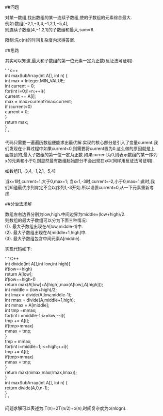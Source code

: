 ##问题

对某一数组,找出数组的某一连续子数组,使的子数组的元素综合最大.		
例如:数组[−2,1,−3,4,−1,2,1,−5,4],			
则连续子数组[4,−1,2,1]的子数组和最大,sum=6.		

限制:先o(n)的时间复杂度内求得答案.		

##思路		

其实可以知道,最大和子数组的第一位元素一定为正数(反证法可证明).		

''' c++				
int maxSubArray(int A[], int n) {		
        int max = Integer.MIN_VALUE;		
        int current  = 0;		
        for(int i=0;i!=n;++i){		
            current += A[i];		
            max = max>current?max:current;		
            if (current<0)		
                current = 0;		
        }		
        return max;		
    }		
'''		

代码只需要一遍遍历数组便能求出最优解.实现的核心部分是引入了变量current.我们发现在计算过程中如果current<0,则需要将current置为0.这么做的原因就是上面提到的,最大子数组的第一位一定为正数.如果current为0,则表示数组的某一序列x的元素和小于0,则显然最有数组起始部分不会出现在x中(同样用反证法可证明).

如数组[1,−3,4,−1,2,1,−5,4]

当x=1时,current=1,大于0,max=1;
当x=1,-3时,current=-2,小于0,max=1;此时,我们知道最优序列肯定不会以序列1,-3开始.所以设置current=0,从一下元素重新考虑.		


##分治法求解		

数组左右边界分别为low,high.中间边界为middle=(low+high)/2.		
则数组的最大子数组可以分为下面三种情况:		
(1). 最大子数组出现在A[low,middle-1]中.		
(2). 最大子数组出现在A[middle+1,high]中.		
(3). 最大子数组包含中间元素A[middle].		

实现代码如下:

''' C++			
int divide(int A[],int low,int high){		
        if(low==high)		
            return A[low];		
        if(low==high-1)		
            return max(A[low]+A[high],max(A[low],A[high]));			
        int middle = (low+high)/2;			
        int lmax = divide(A,low,middle-1);		
        int rmax = divide(A,middle+1,high);		
        int mmax = A[middle];		
        int tmp =mmax;		
        for(int i =middle-1;i>=low;--i){		
            tmp += A[i];		
            if(tmp>mmax)		
                mmax = tmp;		
        }		
        tmp = mmax;		
        for(int i=middle+1;i<=high;++i){		
            tmp += A[i];		
            if(tmp>mmax)		
                mmax = tmp;		
        }		
        return max(mmax,max(rmax,lmax));		
    }		
    int maxSubArray(int A[], int n) {		
        return divide(A,0,n-1);				
    }			
'''		

问题求解可以表述为:T(n)=2T(n/2)+o(n),时间复杂度为o(nlogn).	

